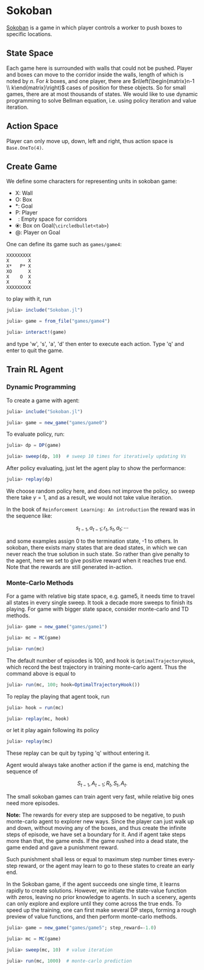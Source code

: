 # Sokoban

[Sokoban](https://en.wikipedia.org/wiki/Sokoban) is a game in which player controls a worker to push boxes to specific locations. 

## State Space
Each game here is surrounded with walls that could not be pushed. Player and boxes can move to the corridor inside the walls, length of which is noted by $n$. For $k$ boxes, and one player, there are $n\left(\begin{matrix}n-1 \\ k\end{matrix}\right)$ cases of position for these objects. So for small games, there are at most thousands of states. We would like to use dynamic programming to solve Bellman equation, i.e. using policy iteration and value iteration.

## Action Space
Player can only move up, down, left and right, thus action space is `Base.OneTo(4)`.


## Create Game
We define some characters for representing units in sokoban game:

- X: Wall
- O: Box
- *: Goal
- P: Player
- ` `: Empty space for corridors
- ⦿: Box on Goal(`\circledbullet<tab>`)
- @: Player on Goal

One can define its game such as `games/game4`:

```
XXXXXXXXX
X       X
X*   P* X
XO      X
X    O  X
X       X
XXXXXXXXX
```


to play with it, run

```julia
julia> include("Sokoban.jl")

julia> game = from_file("games/game4")

julia> interact!(game)

```

and type 'w', 's', 'a', 'd' then enter to execute each action. Type 'q' and enter to quit the game.


## Train RL Agent

### Dynamic Programming
To create a game with agent:

```julia
julia> include("Sokoban.jl")

julia> game = new_game("games/game0")
```

To evaluate policy, run:
```julia
julia> dp = DP(game)

julia> sweep(dp, 10)  # sweep 10 times for iteratively updating Vs
```

After policy evaluating, just let the agent play to show the performance:
```julia
julia> replay(dp)
```

We choose random policy here, and does not improve the policy, so sweep there
take $\gamma = 1$, and as a result, we would not take value iteration.

In the book of `Reinforcement Learning: An introduction`
the reward was in the sequence like:

$$
    s_{t-1}, a_{t-1}; r_t, s_t, a_t; \cdots 
$$

and some examples assign 0 to the termination state, -1 to others.
In sokoban, there exists many states that are dead states, in which 
we can never reach the true solution in such state. So rather than give penalty
to the agent, here we set to give positive reward when it reaches true end. Note that
the rewards are still generated in-action.


### Monte-Carlo Methods

For a game with relative big state space, e.g. game5, it needs time to travel all states in every single sweep.
It took a decade more sweeps to finish its playing. For game with bigger state space, consider monte-carlo and TD methods. 

```julia
julia> game = new_game("games/game1")

julia> mc = MC(game)

julia> run(mc)
```

The default number of episodes is 100, and hook is `OptimalTrajectoryHook`, which record the best trajectory in training
monte-carlo agent. Thus the command above is equal to

```julia
julia> run(mc, 100; hook=OptimalTrajectoryHook())
```

To replay the playing that agent took, run

```julia
julia> hook = run(mc)

julia> replay(mc, hook)
```

or let it play again following its policy

```julia
julia> replay(mc)
```

These replay can be quit by typing 'q' without entering it.

Agent would always take another action if the game is end, matching the sequence of

$$ S_{t-1}, A_{t-1}; R_t, S_t, A_t. $$

The small sokoban games can train agent very fast, while relative big ones need more episodes. 

**Note:** The rewards for every step are supposed to be negative, to push monte-carlo agent to explorer
new ways. Since the player can just walk up and down, without moving any of the boxes, and thus create 
the infinite steps of episode, we have set a boundary for it. And if agent take steps more than that, 
the game ends. If the game rushed into a dead state, the game ended and gave a punishment reward.

Such punishment shall less or equal to maximum step number times every-step reward, or the agent may learn
to go to these states to create an early end.


In the Sokoban game, if the agent succeeds one single time, it learns rapidly to create solutions. 
However, we initiate the state-value function with zeros, leaving no prior knowledge to agents. 
In such a scenery, agents can only explore and explore until they come across the true ends. 
To speed up the training, one can first make several DP steps, forming a rough preview of value functions,
and then perform monte-carlo methods.

```julia
julia> game = new_game("games/game5"; step_reward=-1.0)

julia> mc = MC(game)

julia> sweep(mc, 10)  # value iteration

julia> run(mc, 1000)  # monte-carlo prediction
```

